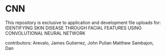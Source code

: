 # CNN
This repository is exclusive to application and development file uploads for:
IDENTIFYING SKIN DISEASE THROUGH FACIAL FEATURES USING CONVOLUTIONAL NEURAL NETWORK

contributors:
Arevalo, James
Gutierrez, John
Pulian Matthew
Sambajon, Dan
